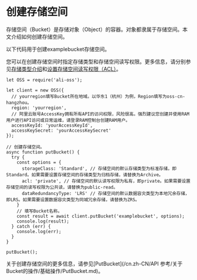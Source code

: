 # 创建存储空间

存储空间（Bucket）是存储对象（Object）的容器。对象都隶属于存储空间。本文介绍如何创建存储空间。

以下代码用于创建examplebucket存储空间。

您可以在创建存储空间时指定存储类型和存储空间读写权限。更多信息，请分别参见[存储类型介绍](/cn.zh-CN/开发指南/存储类型/存储类型介绍.md)和[设置存储空间读写权限（ACL）](/cn.zh-CN/开发指南/存储空间（Bucket）/设置存储空间读写权限（ACL）.md)。

```
let OSS = require('ali-oss');

let client = new OSS({
  // yourregion填写Bucket所在地域。以华东1（杭州）为例，Region填写为oss-cn-hangzhou。
  region: 'yourregion',
  // 阿里云账号AccessKey拥有所有API的访问权限，风险很高。强烈建议您创建并使用RAM用户进行API访问或日常运维，请登录RAM控制台创建RAM用户。
  accessKeyId: 'yourAccessKeyId',
  accessKeySecret: 'yourAccessKeySecret'
});

// 创建存储空间。
async function putBucket() {
  try {
    const options = {
      storageClass: 'Standard', // 存储空间的默认存储类型为标准存储，即Standard。如果需要设置存储空间的存储类型为归档存储，请替换为Archive。
      acl: 'private', // 存储空间的默认读写权限为私有，即private。如果需要设置存储空间的读写权限为公共读，请替换为public-read。
      dataRedundancyType: 'LRS' // 存储空间的默认数据容灾类型为本地冗余存储，即LRS。如果需要设置数据容灾类型为同城冗余存储，请替换为ZRS。
    }
    // 填写Bucket名称。
    const result = await client.putBucket('examplebucket', options);
    console.log(result);
  } catch (err) {
    console.log(err);
  }
}

putBucket();        
```

关于创建存储空间的更多信息，请参见[PutBucket](/cn.zh-CN/API 参考/关于Bucket的操作/基础操作/PutBucket.md)。

